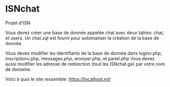 # ISNchat
Projet d'ISN

Vous devez créer une base de donnée appelée chat avec deux tables: chat, et users. Un chat.sql est fourni pour automatiser la création de
la base de donnée.

Vous devez modifier les identifiants de la base de donnée dans loginv.php, inscriptionv.php, messages.php, envoyer.php, et panel.php
Vous devez aussi modifier les adresse de redirection (tout les ISNchat.ga) par votre nom de domaine.

Voici à quoi le site ressemble: https://localhost.ml/
